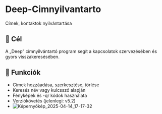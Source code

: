 # Deep-Cimnyilvantarto
Címek, kontaktok nyilvántartása
## 📌 Cél
A „Deep” címnyilvántartó program segít a kapcsolatok szervezésében és gyors visszakeresésében.  
## 🚀 Funkciók
- Címek hozzáadása, szerkesztése, törlése 
- Keresés név vagy kulcsszó alapján
- Fényképek és -qr kódok használata 
- Verziókövetés (jelenlegi: v5.2)
-  ![Képernyőkép_2025-04-14_17-17-32](https://github.com/user-attachments/assets/400bec98-611f-44bb-bc0a-b0f57a01a245)
